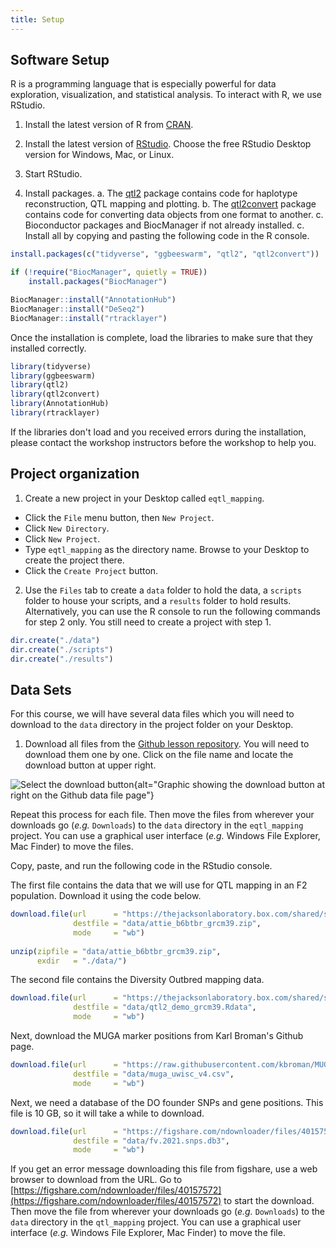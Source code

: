 ```yaml
---
title: Setup
---
```


## Software Setup

R is a programming language that is especially powerful for data exploration, 
visualization, and statistical analysis. To interact with R, we use RStudio. 

1. Install the latest version of R from [CRAN](https://cran.r-project.org/).

2. Install the latest version of [RStudio](https://www.rstudio.com/products/rstudio/download/). 
Choose the free RStudio Desktop version for Windows, Mac, or Linux. 

3. Start RStudio. 

4. Install packages. 
    a. The [qtl2](https://github.com/rqtl/qtl2) package contains code for
    haplotype reconstruction, QTL mapping and plotting. 
    b. The [qtl2convert](https://github.com/rqtl/qtl2convert) package contains
    code for converting data objects from one format to another.
    c. Bioconductor packages and BiocManager if not already installed.
    c. Install all by copying and pasting the following code in the R console.

```r
install.packages(c("tidyverse", "ggbeeswarm", "qtl2", "qtl2convert"))

if (!require("BiocManager", quietly = TRUE))
    install.packages("BiocManager")

BiocManager::install("AnnotationHub")
BiocManager::install("DeSeq2")
BiocManager::install("rtracklayer")
```

Once the installation is complete, load the libraries to make sure that they 
installed correctly. 

```r
library(tidyverse)
library(ggbeeswarm)
library(qtl2)
library(qtl2convert)
library(AnnotationHub)
library(rtracklayer)
```

If the libraries don't load and you received errors during the installation,
please contact the workshop instructors before the workshop to help you.

## Project organization

1. Create a new project in your Desktop called `eqtl_mapping`. 
- Click the `File` menu button, then `New Project`.
- Click `New Directory`. 
- Click `New Project`.
- Type `eqtl_mapping` as the directory name. Browse to your Desktop to create the project there.
- Click the `Create Project` button.

2. Use the `Files` tab to create  a `data` folder to hold the data, a `scripts` folder to 
house your scripts, and a `results` folder to hold results. Alternatively, you can use the 
R console to run the following commands for step 2 only. You still need to create a 
project with step 1.

```r
dir.create("./data")
dir.create("./scripts")
dir.create("./results")
```

## Data Sets

For this course, we will have several data files which you will need to 
download to the `data` directory in the project folder on your Desktop.

1. Download all files from the 
[Github lesson repository](https://github.com/smcclatchy/eqtl-mapping/tree/main/episodes/data).
You will need to download them one by one. Click on the file name and locate the
download button at upper right.

![Select the download button](../episodes/fig/download-button.png){alt="Graphic showing the download button at right on the Github data file page"}

Repeat this process for each file. Then move the files from wherever your 
downloads go (*e.g.* `Downloads`) to the `data` directory in the `eqtl_mapping` 
project. You can use a graphical user interface (*e.g.* Windows File Explorer, 
Mac Finder) to move the files.





Copy, paste, and run the following code in the RStudio console.

The first file contains the data that we will use for QTL mapping in an F2
population. Download it using the code below.

```r
download.file(url      = "https://thejacksonlaboratory.box.com/shared/static/svw7ivp5hhmd7vb8fy26tc53h7r85wez.zip",
              destfile = "data/attie_b6btbr_grcm39.zip",
              mode     = "wb")
              
unzip(zipfile = "data/attie_b6btbr_grcm39.zip",
      exdir   = "./data/")
```

The second file contains the Diversity Outbred mapping data.

```r
download.file(url      = "https://thejacksonlaboratory.box.com/shared/static/wspizp2jgrtngvvw5ixredpu7627mh5w.rdata",
              destfile = "data/qtl2_demo_grcm39.Rdata",
              mode     = "wb")
```

Next, download the MUGA marker positions from Karl Broman's Github page.

```r
download.file(url      = "https://raw.githubusercontent.com/kbroman/MUGAarrays/main/UWisc/muga_uwisc_v4.csv",
              destfile = "data/muga_uwisc_v4.csv",
              mode     = "wb")
```

Next, we need a database of the DO founder SNPs and gene positions. This file
is 10 GB, so it will take a while to download.

```r
download.file(url      = "https://figshare.com/ndownloader/files/40157572",
              destfile = "data/fv.2021.snps.db3",
              mode     = "wb")
```

If you get an error message downloading this file from figshare, use a web 
browser to download from the URL. Go to 
[https://figshare.com/ndownloader/files/40157572](https://figshare.com/ndownloader/files/40157572)
to start the download. Then move the file from wherever your downloads go 
(*e.g.* `Downloads`) to the `data` directory in the `qtl_mapping` project. You 
can use a graphical user interface (*e.g.* Windows File Explorer, Mac Finder) to 
move the file.
